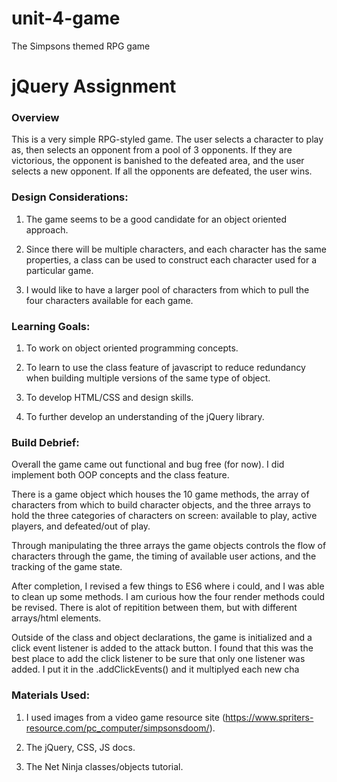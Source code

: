 # unit-4-game
The Simpsons themed RPG game
# jQuery Assignment

### Overview
This is a very simple RPG-styled game.  The user selects a character to play as, then selects an opponent from a pool of 3 opponents.  If they are victorious, the opponent is banished to the defeated area, and the user selects a new opponent.  If all the opponents are defeated, the user wins.

### Design Considerations:

1. The game seems to be a good candidate for an object oriented approach.

2. Since there will be multiple characters, and each character has the same properties, a class can be used to construct each character used for a particular game.

3. I would like to have a larger pool of characters from which to pull the four characters available for each game.

### Learning Goals:

1. To work on object oriented programming concepts.

2. To learn to use the class feature of javascript to reduce redundancy when building multiple versions of the same type of object.

3. To develop HTML/CSS and design skills.

4. To further develop an understanding of the jQuery library.

### Build Debrief:

Overall the game came out functional and bug free (for now).  I did implement both OOP concepts and the class feature.  

There is a game object which houses the 10 game methods, the array of characters from which to build character objects, and the three arrays to hold the three categories of characters on screen: available to play, active players, and defeated/out of play.  

Through manipulating the three arrays the game objects controls the flow of characters through the game, the timing of available user actions, and the tracking of the game state.

After completion, I revised a few things to ES6 where i could, and I was able to clean up some methods.  I am curious how the four render methods could be revised.  There is alot of repitition between them, but with different arrays/html elements.

Outside of the class and object declarations, the game is initialized and a click event listener is added to the attack button.  I found that this was the best place to add the click listener to be sure that only one listener was added.  I put it in the .addClickEvents() and it multiplyed each new cha


### Materials Used: 

1. I used images from a video game resource site (https://www.spriters-resource.com/pc_computer/simpsonsdoom/).  

2. The jQuery, CSS, JS docs.

3. The Net Ninja classes/objects tutorial.